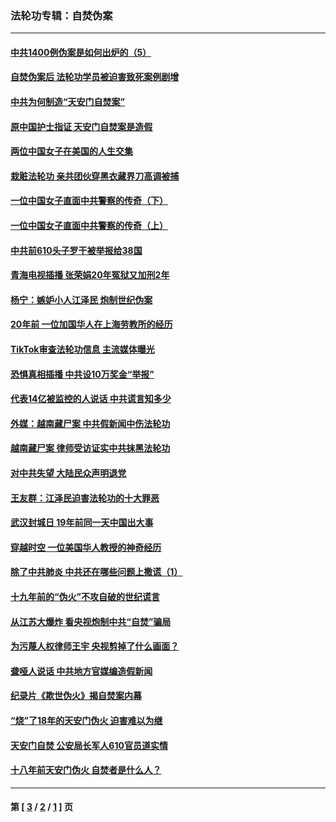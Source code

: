 ### 法轮功专辑：自焚伪案
---
#### [中共1400例伪案是如何出炉的（5）](../../pages/nf5562/n13226831.md?05270430) 
#### [自焚伪案后 法轮功学员被迫害致死案例剧增](../../pages/nf5562/n13190600.md?05270430) 
#### [中共为何制造“天安门自焚案”](../../pages/nf5562/n13183270.md?05270430) 
#### [原中国护士指证 天安门自焚案是造假](../../pages/nf5562/n13172289.md?05270430) 
#### [两位中国女子在美国的人生交集](../../pages/nf5562/n13156138.md?05270430) 
#### [栽赃法轮功 亲共团伙穿黑衣藏界刀高调被捕](../../pages/nf5562/n13073780.md?05270430) 
#### [一位中国女子直面中共警察的传奇（下）](../../pages/nf5562/n12989706.md?05270430) 
#### [一位中国女子直面中共警察的传奇（上）](../../pages/nf5562/n12985072.md?05270430) 
#### [中共前610头子罗干被举报给38国](../../pages/nf5562/n12975419.md?05270430) 
#### [青海电视插播 张荣娟20年冤狱又加刑2年](../../pages/nf5562/n12738166.md?05270430) 
#### [杨宁：嫉妒小人江泽民 炮制世纪伪案](../../pages/nf5562/n12724108.md?05270430) 
#### [20年前 一位加国华人在上海劳教所的经历](../../pages/nf5562/n12707932.md?05270430) 
#### [TikTok审查法轮功信息 主流媒体曝光](../../pages/nf5562/n12362336.md?05270430) 
#### [恐惧真相插播 中共设10万奖金“举报”](../../pages/nf5562/n12306396.md?05270430) 
#### [代表14亿被监控的人说话 中共谎言知多少](../../pages/nf5562/n12297484.md?05270430) 
#### [外媒：越南藏尸案 中共假新闻中伤法轮功](../../pages/nf5562/n12264411.md?05270430) 
#### [越南藏尸案 律师受访证实中共抹黑法轮功](../../pages/nf5562/n12261878.md?05270430) 
#### [对中共失望 大陆民众声明退党](../../pages/nf5562/n12187315.md?05270430) 
#### [王友群：江泽民迫害法轮功的十大罪恶](../../pages/nf5562/n12169074.md?05270430) 
#### [武汉封城日 19年前同一天中国出大事](../../pages/nf5562/n12150901.md?05270430) 
#### [穿越时空  一位美国华人教授的神奇经历](../../pages/nf5562/n12097460.md?05270430) 
#### [除了中共肺炎 中共还在哪些问题上撒谎（1）](../../pages/nf5562/n11955770.md?05270430) 
#### [十九年前的“伪火”不攻自破的世纪谎言](../../pages/nf5562/n11813238.md?05270430) 
#### [从江苏大爆炸 看央视炮制中共“自焚”骗局](../../pages/nf5562/n11140275.md?05270430) 
#### [为污蔑人权律师王宇 央视剪掉了什么画面？](../../pages/nf5562/n11130142.md?05270430) 
#### [聋哑人说话 中共地方官媒编造假新闻](../../pages/nf5562/n11006067.md?05270430) 
#### [纪录片《欺世伪火》揭自焚案内幕](../../pages/nf5562/n11002664.md?05270430) 
#### [“烧”了18年的天安门伪火 迫害难以为继](../../pages/nf5562/n10996660.md?05270430) 
#### [天安门自焚 公安局长军人610官员道实情](../../pages/nf5562/n10997098.md?05270430) 
#### [十八年前天安门伪火 自焚者是什么人？](../../pages/nf5562/n10996556.md?05270430) 

---
#### 第 [ [3](./3.md?05270430) / [2](./2.md?05270430) / [1](./1.md?05270430) ] 页
